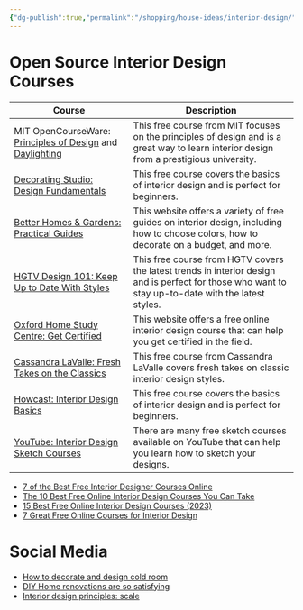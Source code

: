 ```yaml
---
{"dg-publish":true,"permalink":"/shopping/house-ideas/interior-design/","created":"Jul 04, 2023, 1:09 PM","updated":""}
---
```



# Open Source Interior Design Courses

| Course                                         | Description                                                                                                                                         |
|------------------------------------------------|-----------------------------------------------------------------------------------------------------------------------------------------------------|
| MIT OpenCourseWare: [Principles of Design](https://ocw.mit.edu/courses/21m-603-principles-of-design-fall-2005/) and [Daylighting](https://ocw.mit.edu/courses/4-430-daylighting-spring-2012/pages/syllabus/)      | This free course from MIT focuses on the principles of design and is a great way to learn interior design from a prestigious university.            |
| [Decorating Studio: Design Fundamentals](https://www.decoratingstudio.com/archives/Home_Decor_Decorating_Class/welcome.html)         | This free course covers the basics of interior design and is perfect for beginners.                                                                 |
| [Better Homes & Gardens: Practical Guides](https://www.bhg.com/decorating-and-design-5545967)       | This website offers a variety of free guides on interior design, including how to choose colors, how to decorate on a budget, and more.             |
| [HGTV Design 101: Keep Up to Date With Styles](https://www.hgtv.com/design/decorating/design-101/)   | This free course from HGTV covers the latest trends in interior design and is perfect for those who want to stay up-to-date with the latest styles. |
| [Oxford Home Study Centre: Get Certified](http://www.oxfordhomestudy.com/courses/interior-design-online-courses/free-online-interior-design-courses)        | This website offers a free online interior design course that can help you get certified in the field.                                              |
| [Cassandra LaValle: Fresh Takes on the Classics](https://cassandralavalle.com/) | This free course from Cassandra LaValle covers fresh takes on classic interior design styles.                                                       |
| [Howcast: Interior Design Basics](https://www.howcast.com/guides/1020-interior-design-basics)                | This free course covers the basics of interior design and is perfect for beginners.                                                                 |
| [YouTube: Interior Design Sketch Courses](https://www.youtube.com/watch?v=-wDZNup32CY&list=PLfLHyUMIxmFIvwVlDz3MPLAl5A48SSPav)        | There are many free sketch courses available on YouTube that can help you learn how to sketch your designs.                                         |

- [7 of the Best Free Interior Designer Courses Online](https://decorblueprint.com/free-interior-designer-courses-online/)
- [The 10 Best Free Online Interior Design Courses You Can Take](https://www.makeuseof.com/tag/learn-interior-design-8-free-online-courses/)
- [15 Best Free Online Interior Design Courses (2023)](https://www.skillcourses.com/best-free-online-interior-design-courses/)
- [7 Great Free Online Courses for Interior Design](https://www.onlinecoursereport.com/free/interior-design/)

# Social Media

- [How to decorate and design cold room](https://www.facebook.com/reel/588802776430531?fs=e&s=TIeQ9V&mibextid=0NULKw)
- [DIY Home renovations are so satisfying](https://www.facebook.com/reel/668521221708944?fs=e&s=TIeQ9V&mibextid=0NULKw)
- [Interior design principles: scale](https://www.facebook.com/reel/724051902561438?fs=e&s=TIeQ9V&mibextid=0NULKw)